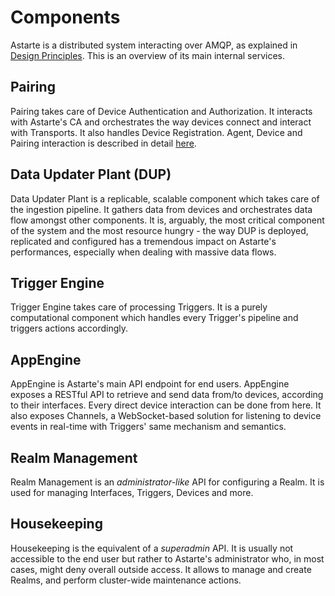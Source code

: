 # Components

Astarte is a distributed system interacting over AMQP, as explained in [Design Principles](010-design_principles.html). This is an overview of its main internal services.

## Pairing

Pairing takes care of Device Authentication and Authorization. It interacts with Astarte's CA and orchestrates the way devices connect and interact with Transports. It also handles Device Registration. Agent, Device and Pairing interaction is described in detail [here](050-pairing_mechanism.html).

## Data Updater Plant (DUP)

Data Updater Plant is a replicable, scalable component which takes care of the ingestion pipeline. It gathers data from devices and orchestrates data flow amongst other components. It is, arguably, the most critical component of the system and the most resource hungry - the way DUP is deployed, replicated and configured has a tremendous impact on Astarte's performances, especially when dealing with massive data flows.

## Trigger Engine

Trigger Engine takes care of processing Triggers. It is a purely computational component which handles every Trigger's pipeline and triggers actions accordingly.

## AppEngine

AppEngine is Astarte's main API endpoint for end users. AppEngine exposes a RESTful API to retrieve and send data from/to devices, according to their interfaces. Every direct device interaction can be done from here. It also exposes Channels, a WebSocket-based solution for listening to device events in real-time with Triggers' same mechanism and semantics.

## Realm Management

Realm Management is an *administrator-like* API for configuring a Realm. It is used for managing Interfaces, Triggers, Devices and more.

## Housekeeping

Housekeeping is the equivalent of a *superadmin* API. It is usually not accessible to the end user but rather to Astarte's administrator who, in most cases, might deny overall outside access. It allows to manage and create Realms, and perform cluster-wide maintenance actions.
